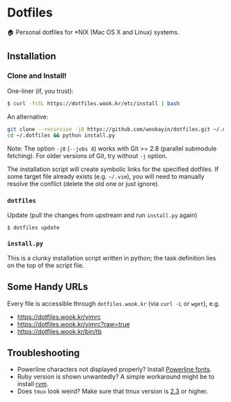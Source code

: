 Dotfiles
========

🏠 Personal dotfiles for \*NIX (Mac OS X and Linux) systems.

Installation
------------

### Clone and Install!

One-liner (if, you trust):

```bash
$ curl -fsSL https://dotfiles.wook.kr/etc/install | bash
```

An alternative:

```bash
git clone --recursive -j8 https://github.com/wookayin/dotfiles.git ~/.dotfiles
cd ~/.dotfiles && python install.py
```

Note: The option `-j8` (`--jobs 8`) works with Git >= 2.8 (parallel submodule fetching).
For older versions of Git, try without `-j` option.

The installation script will create symbolic links for the specified dotfiles.
If some target file already exists (e.g. `~/.vim`), you will need to manually resolve the conflict (delete the old one or just ignore).

### `dotfiles`

Update (pull the changes from upstream and run `install.py` again)

```
$ dotfiles update
```


### `install.py`

This is a clunky installation script written in python;
the task definition lies on the top of the script file.


Some Handy URLs
---------------

Every file is accessible through `dotfiles.wook.kr` (via `curl -L` or `wget`), e.g.

* https://dotfiles.wook.kr/vimrc
* https://dotfiles.wook.kr/vimrc?raw=true
* https://dotfiles.wook.kr/bin/tb


Troubleshooting
---------------

* Powerline characters not displayed properly? Install [Powerline fonts](https://github.com/powerline/fonts).
* Ruby version is shown unwantedly? A simple workaround might be to install [rvm](https://rvm.io/).
* Does `tmux` look weird? Make sure that tmux version is [2.3](etc/ubuntu-setup.sh) or higher.
